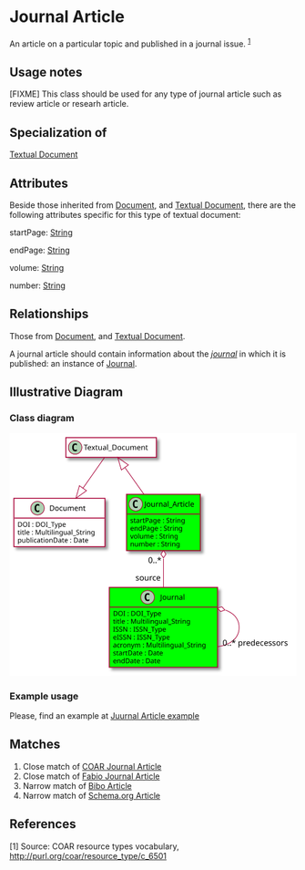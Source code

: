 # Journal Article

An article on a particular topic and published in a journal issue. <sup>[1](#fn1)</sup>

## Usage notes
[FIXME] This class should be used for any type of journal article such as review article or researh article. 

## Specialization of

[Textual Document](https://github.com/EuroCRIS/CERIF-Core/blob/main/entities/Textual_Document.md)

## Attributes

Beside those inherited from [Document](https://github.com/EuroCRIS/CERIF-Core/blob/main/entities/Document.md#attributes), and [Textual Document](https://github.com/EuroCRIS/CERIF-Core/blob/main/entities/Textual_Document.md#attributes), there are the following attributes specific for this type of textual document:

startPage: [String](https://github.com/EuroCRIS/CERIF-Core/blob/main/datatypes/String.md)

endPage: [String](https://github.com/EuroCRIS/CERIF-Core/blob/main/datatypes/String.md)

volume: [String](https://github.com/EuroCRIS/CERIF-Core/blob/main/datatypes/String.md)

number: [String](https://github.com/EuroCRIS/CERIF-Core/blob/main/datatypes/String.md)

## Relationships
Those from [Document](https://github.com/EuroCRIS/CERIF-Core/blob/main/entities/Document.md#relationships), and [Textual Document](https://github.com/EuroCRIS/CERIF-Core/blob/main/entities/Textual_Document.md#relationships).

<a name="rel9cce29d9-c141-4947-be73-4058e52d377a">A journal article should contain information about the *[journal](../entities/Journal.md#user-content-rel9cce29d9-c141-4947-be73-4058e52d377a)* in which it is published: an instance of [Journal](../entities/Journal.md).</a>

## Illustrative Diagram

### Class diagram
![The JournalArticle diagram](../diagrams/journalArticle.svg)

### Example usage

Please, find an example at [Juurnal Article example](../examples/Journal_Article_Example1.md)

## Matches

1. Close match of [COAR Journal Article](http://vocabularies.coar-repositories.org/documentation/resource_types/#http://purl.org/coar/resource_type/c_6501)
2. Close match of [Fabio Journal Article](https://sparontologies.github.io/fabio/current/fabio.html#d4e3646)
3. Narrow match of [Bibo Article](http://purl.org/ontology/bibo/Article)
4. Narrow match of [Schema.org Article](https://schema.org/Article) 

## References

<a name="fn1">\[1\]</a> Source: COAR resource types vocabulary, http://purl.org/coar/resource_type/c_6501
